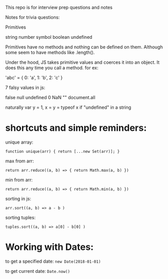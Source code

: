 This repo is for interview prep questions and notes

Notes for trivia questions:

Primitives 

string 
number 
symbol
boolean 
undefined 

Primitives have no methods and nothing can be defined on them. Although some seem to have methods like .length(). 

Under the hood, JS takes primitive values and coerces it into an object. It does this any time you call a method. for ex: 

'abc' = {
  0: 'a', 
  1: 'b', 
  2: 'c'
}

7 falsy values in js: 

false
null
undefined
0
NaN
""
document.all

naturally var y = 1, x = y = typeof x if "undefined" in a string

# shortcuts and simple reminders:

unique array:

`function unique(arr) {
  return [...new Set(arr)];
}`

max from arr: 

`return arr.reduce((a, b) => {
    return Math.max(a, b)
 })`

min from arr:

`return arr.reduce((a, b) => {
    return Math.min(a, b)
 })`
 
 sorting in js: 
 
 `arr.sort((a, b) => a - b )`
 
 sorting tuples:
 
`tuples.sort((a, b) => a[0] - b[0] )`

 # Working with Dates: 
 
 to get a specified date:
 `new Date(2018-01-01)`

 to get current date: 
`Date.now()`


